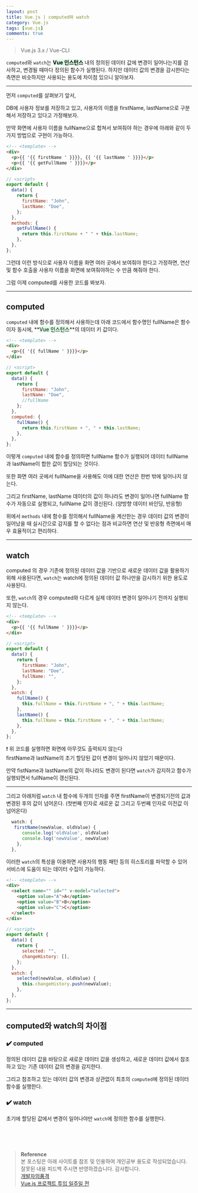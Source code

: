 ```yaml
---
layout: post
title: Vue.js | computed와 watch
category: Vue.js
tags: [vue.js]
comments: true
---
```


> Vue.js 3.x / Vue-CLI

`computed`와 `watch`는 **<mark style='background-color: #dcffe4'>Vue 인스턴스</mark>** 내의 정의된 데이터 값에 변경이 일어나는지를 검사하고, 변경될 때마다 정의된 함수가 실행된다. 하지만 데이터 값의 변경을 감시한다는 측면은 비슷하지만 사용되는 용도에 차이점 있으니 알아보자.

---

먼저 `computed`를 살펴보기 앞서,

DB에 사용자 정보를 저장하고 있고, 사용자의 이름을 firstName, lastName으로 구분해서 저장하고 있다고 가정해보자.

만약 화면에 사용자 이름을 fullName으로 합쳐서 보여줘야 하는 경우에 아래와 같이 두가지 방법으로 구현이 가능하다.

```html
<!-- <template> -->
<div>
  <p>{{ '{{ firstName ' }}}}, {{ '{{ lastName ' }}}}</p>
  <p>{{ '{{ getFullName ' }}}}</p>
</div>
```

```javascript
// <script>
export default {
  data() {
    return {
      firstName: "John",
      lastName: "Doe",
    };
  },
  methods: {
    getFullName() {
      return this.firstName + " " + this.lastName;
    },
  },
};
```

그런데 이런 방식으로 사용자 이름을 화면 여러 곳에서 보여줘야 한다고 가정하면, 연산 및 함수 호출을 사용자 이름을 화면에 보여줘야하는 수 만큼 해줘야 한다.

그럼 이제 computed를 사용한 코드를 봐보자.

---

## computed

`computed` 내에 함수를 정의해서 사용하는데 아래 코드에서 함수명인 fullName은 함수이자 동시에, **<mark style='background-color: #dcffe4'>Vue 인스턴스</mark>**의 데이터 키 값이다.

```html
<!-- <template> -->
<div>
  <p>{{ '{{ fullName ' }}}}</p>
</div>
```

```javascript
// <script>
export default {
  data() {
    return {
      firstName: "John",
      lastName: "Doe",
      //fullName
    };
  },
  computed: {
    fullName() {
      return this.firstName + ", " + this.lastName;
    },
  },
};
```

이렇게 `computed` 내에 함수를 정의하면 fullName 함수가 실행되어 데이터 fullName과 lastName이 합한 값이 할당되는 것이다.

또한 화면 여러 곳에서 fullName을 사용해도 이에 대한 연산은 한번 밖에 일어나지 않는다.

그리고 firstName, lastName 데이터의 값이 하나라도 변경이 일어나면 fullName 함수가 자동으로 실행되고, fullName 값이 갱신된다. (양방향 데이터 바인딩, 반응형)

위에서 `methods` 내에 함수를 정의해서 fullName을 계산한는 경우 데이터 값의 변경이 일어났을 때 실시간으로 감지를 할 수 없다는 점과 비교하면 연산 및 반응형 측면에서 매우 효율적이고 편리하다.

---

## watch

computed 의 경우 기존에 정의된 데이터 값을 기반으로 새로운 데이터 값을 활용하기 위해 사용된다면, `watch`는 watch에 정의된 데이터 값 하나만을 감시하기 위한 용도로 사용된다.

또한, `watch`의 경우 computed와 다르게 실제 데이터 변경이 일어나기 전까지 실행되지 않는다.

```html
<!-- <template> -->
<div>
  <p>{{ '{{ fullName ' }}}}</p>
</div>
```

```javascript
// <script>
export default {
  data() {
    return {
      firstName: "John",
      lastName: "Doe",
      fullName: "",
    };
  },
  watch: {
    fullName() {
      this.fullName = this.firstName + ", " + this.lastName;
    },
    lastName() {
      this.fullName = this.firstName + ", " + this.lastName;
    },
  },
};
```

❗️ 위 코드를 실행하면 화면에 아무것도 출력되지 않는다  
firstName과 lastName의 초기 할당된 값이 변경이 일어나지 않았기 때문이다.

만약 fistName과 lastName의 값이 하나라도 변경이 된다면 `watch`가 감지하고 함수가 실행되면서
fullName이 갱신된다.

---

그리고 아래처럼 `watch` 내 함수에 두개의 인자를 주면 firstName이 변경되기전의 값과 변경된 후의 값이 넘어온다. (첫번째 인자로 새로운 값 그리고 두번째 인자로 이전값 이 넘어온다)

```javascript
  watch: {
   firstName(newValue, oldValue) {
      console.log('oldValue', oldValue)
      console.log('newValue', newValue)
    },
  },
```

이러한 `watch`의 특성을 이용하면 사용자의 행동 패턴 등의 히스토리를 파악할 수 있어 서비스에 도움이 되는 데이터 수집이 가능하다.

```html
<!-- <template> -->
<div>
  <select name="" id="" v-model="selected">
    <option value="A">A</option>
    <option value="B">B</option>
    <option value="C">C</option>
  </select>
</div>
```

```javascript
// <script>
export default {
  data() {
    return {
      selected: "",
      changeHistory: [],
    };
  },
  watch: {
    selected(newValue, oldValue) {
      this.changeHistory.push(newValue);
    },
  },
};
```

---

## computed와 watch의 차이점

### ✔️ computed

정의된 데이터 값을 바탕으로 새로운 데이터 값을 생성하고, 새로운 데이터 값에서 참조하고 있는 기존 데이터 값의 변경을 감지한다.

그리고 참조하고 있는 데이터 값의 변경과 상관없이 최초의 `computed`에 정의된 데이터 함수를 실행한다.

### ✔️ watch

초기에 할당된 값에서 변경이 일어나야만 `watch`에 정의한 함수를 실행한다.

  <br>
  <br>
  <br>

> **Reference**  
> 본 포스팅은 아래 사이트를 참조 및 인용하여 개인공부 용도로 작성되었습니다.  
> 잘못된 내용 피드백 주시면 반영하겠습니다. 감사합니다.  
> [개발자의품격](https://www.youtube.com/c/개발자의품격)  
> [Vue.js 프로젝트 투입 일주일 전](http://www.yes24.com/Product/Goods/101926719)
